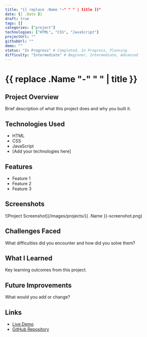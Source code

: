 ```yaml
---
title: "{{ replace .Name "-" " " | title }}"
date: {{ .Date }}
draft: true
tags: []
categories: ["project"]
technologies: ["HTML", "CSS", "JavaScript"]
projectUrl: ""
githubUrl: ""
demo: ""
status: "In Progress" # Completed, In Progress, Planning
difficulty: "Intermediate" # Beginner, Intermediate, Advanced
---
```


# {{ replace .Name "-" " " | title }}

## Project Overview

Brief description of what this project does and why you built it.

## Technologies Used

- HTML
- CSS
- JavaScript
- [Add your technologies here]

## Features

- Feature 1
- Feature 2
- Feature 3

## Screenshots

![Project Screenshot](/images/projects/{{ .Name }}-screenshot.png)

## Challenges Faced

What difficulties did you encounter and how did you solve them?

## What I Learned

Key learning outcomes from this project.

## Future Improvements

What would you add or change?

## Links

- [Live Demo](your-demo-url-here)
- [GitHub Repository](your-github-url-here)
